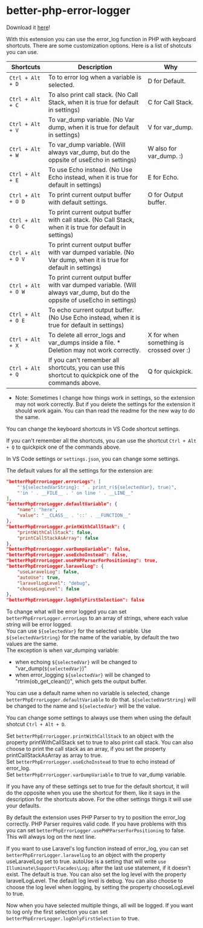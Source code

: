 # better-php-error-logger

Download it [here](https://marketplace.visualstudio.com/items?itemName=martinvz.better-php-error-logger)!

With this extension you can use the error_log function in PHP with keyboard shortcuts. There are some customization options.
Here is a list of shotcuts you can use. 

| Shortcuts 	     | Description                               	                                                               |  Why                                    |
|------------------- |---------------------------------------------------------------------------------------------------------------- |---------------------------------------- |
| `Ctrl + Alt + D`   | To to error log when a variable is selected. 	                                                               | D for Default. 	                 |
| `Ctrl + Alt + C`   | To also print call stack. (No Call Stack, when it is true for default in settings)                              | C for Call Stack.                       | 
| `Ctrl + Alt + V`   | To var_dump variable. (No Var dump, when it is true for default in settings)                                    | V for var_dump.                         |
| `Ctrl + Alt + W`   | To var_dump variable. (Will always var_dump, but do the oppsite of useEcho in settings)                         | W also for var_dump. :)                 |
| `Ctrl + Alt + E`   | To use Echo instead.  (No Use Echo instead, when it is true for default in settings)                            | E for Echo.                             |
| `Ctrl + Alt + O D` | To print current output buffer with default settings.                                                           | O for Output buffer.                    |
| `Ctrl + Alt + O C` | To print current output buffer with call stack. (No Call Stack, when it is true for default in settings)        |                                         | 
| `Ctrl + Alt + O V` | To print current output buffer with var dumped variable. (No Var dump, when it is true for default in settings) |                                         |
| `Ctrl + Alt + O W` | To print current output buffer with var dumped variable. (Will always var_dump, but do the oppsite of useEcho in settings) |                              |
| `Ctrl + Alt + O E` | To echo current output buffer. (No Use Echo instead, when it is true for default in settings)                   |                                         |    
| `Ctrl + Alt + X`   | To delete all error_logs and var_dumps inside a file.                   * Deletion may not work correctly.      | X for when something is crossed over :) |
| `Ctrl + Alt + Q`   | If you can't remember all shortcuts, you can use this shortcut to quickpick one of the commands above.          | Q for quickpick.                        |



* Note: Sometimes I change how things work in settings, so the extension may not work correctly. But if you delete the settings for the extension it should work again. You can than read the readme for the new way to do the same.

You can change the keyboard shortcuts in VS Code shortcut settings. 

If you can't remember all the shortcuts, you can use the shortcut `Ctrl + Alt + Q` to quickpick one of the commands above.

In VS Code settings or `settings.json`, you can change some settings.

The default values for all the settings for the extension are:

```json
"betterPhpErrorLogger.errorLogs": [
    "'${selectedVarString}: ' . print_r(${selectedVar}, true)",
    "'in ' . __FILE__ . ' on line ' . __LINE__"
],
"betterPhpErrorLogger.defaultVariable": {  
    "name": "here",  
    "value": "__CLASS__ . '::' . __FUNCTION__"  
},
"betterPhpErrorLogger.printWithCallStack": {
    "printWithCallStack": false,
    "printCallStackAsArray": false
},
"betterPhpErrorLogger.varDumpVariable": false,
"betterPhpErrorLogger.useEchoInstead": false,
"betterPhpErrorLogger.usePHPParserForPositioning": true,
"betterPhpErrorLogger.laravelLog": {
    "useLaravelLog": false,
    "autoUse": true,
    "laravelLogLevel": "debug",
    "chooseLogLevel": false
},
"betterPhpErrorLogger.logOnlyFirstSelection": false

```

To change what will be error logged you can set `betterPhpErrorLogger.errorLogs` to an array of strings, where each value string will be error logged.  
You can use `${selectedVar}` for the selected variable.  Use `${selectedVarString}` for the name of the variable, by default the two values are the same.  
The exception is when var_dumping variable:  
- when echoing `${selectedVar}` will be changed to "var_dump(`${selectedVar}`)" 
- when error_logging `${selectedVar}` will be changed to "rtrim(ob_get_clean())", which gets the output buffer.

You can use a default name when no variable is selected, change `betterPhpErrorLogger.defaultVariable` to do that. `${selectedVarString}` will be changed to the name and `${selectedVar}` will be the value.

You can change some settings to always use them when using the default shotcut `Ctrl + Alt + D`.

Set `betterPhpErrorLogger.printWithCallStack` to an object with the property printWithCallStack set to true to also print call stack. You can also choose to print the call stack as an array, if you set the property printCallStackAsArray as array to true.  
Set `betterPhpErrorLogger.useEchoInstead` to true to echo instead of error_log.  
Set `betterPhpErrorLogger.varDumpVariable` to true to var_dump variable.

If you have any of these settings set to true for the default shortcut, it will do the opposite when you use the shortcut for them, like it says in the description for the shortcuts above.
For the other settings things it will use your defaults.
  
By default the extension uses PHP Parser to try to position the error_log correctly. PHP Parser requires valid code. If you have problems with this you can set `betterPhpErrorLogger.usePHPParserForPositioning` to false. This will always log on the next line.

If you want to use Laravel's log function instead of error_log, you can set `betterPhpErrorLogger.laravelLog` to an object with the property useLaravelLog set to true. autoUse is a setting that will write `use Illuminate\Support\Facades\Log;` after the last use statement, if it doesn't exist. The default is true. You can also set the log level with the property laravelLogLevel. The default log level is debug. You can also choose to choose the log level when logging, by setting the property chooseLogLevel to true.

Now when you have selected multiple things, all will be logged. If you want to log only the first selection you can set `betterPhpErrorLogger.logOnlyFirstSelection` to true.